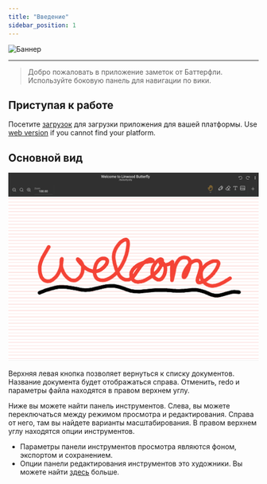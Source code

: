 ```yaml
---
title: "Введение"
sidebar_position: 1
---
```


![Баннер](/img/banner.png)

---

> Добро пожаловать в приложение заметок от Баттерфли. Используйте боковую панель для навигации по вики.

## Приступая к работе

Посетите [загрузок](/downloads) для загрузки приложения для вашей платформы. Use [web version](https://v1.web.butterfly.linwood.dev) if you cannot find your platform.

## Основной вид

![Основной вид](main.png)

Верхняя левая кнопка позволяет вернуться к списку документов. Название документа будет отображаться справа. Отменить, redo и параметры файла находятся в правом верхнем углу.

Ниже вы можете найти панель инструментов. Слева, вы можете переключаться между режимом просмотра и редактирования. Справа от него, там вы найдете варианты масштабирования. В правом верхнем углу находятся опции инструментов.

- Параметры панели инструментов просмотра являются фоном, экспортом и сохранением.
- Опции панели редактирования инструментов это художники. Вы можете найти [здесь](background/intro) больше.

